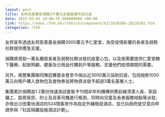 ```yaml
---
layout: post
title: 友邦及南豐各捐贈3千萬元支援基層市民抗疫
date: 2022-03-01 19:08:55.000000000 +08:00
link: https://news.rthk.hk/rthk/ch/component/k2/1636586-20220301.htm
categories: rthk
---
```


友邦宣布透過友邦慈善基金捐贈3000萬元予仁愛堂，為受疫情影響的長者及弱勢社群提供應急支援。

捐贈將資助一萬名獨居長者及弱勢社群派發抗疫愛心包，以及按需要提供仁愛堂轄下醫療、起居照顧、健康及日用品代購到戶等服務，支援他們疫情期間的需要。

另外，南豐集團聯同陳廷驊基金會至今捐出近3000萬元協助抗疫，包括撥款1000萬元向租戶購入食物包及食物券並將物資派發予超過3萬名基層人士。

集團累計捐贈逾1.2萬份快速測試套裝予15間非牟利機構供應前線清潔人員、家庭傭工、劏房居民、的士及貨車司機進行檢測，同時向兒童及長者服務地點等派發，亦借出沙田萬怡酒店約524間客房作為指定外傭檢疫酒店，並已向政府提交意向申請參與「社區隔離設施酒店計劃」。
